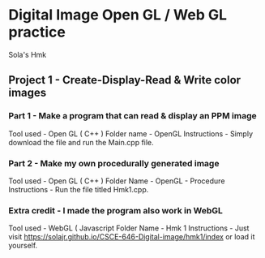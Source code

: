 # Digital Image Open GL / Web GL practice  
Sola's Hmk 
## Project 1 - Create-Display-Read & Write color images

### Part 1 - Make a program that can read & display an PPM image
Tool used - Open GL ( C++ ) 
Folder name - OpenGL
Instructions - Simply download the file and run the Main.cpp file. 

### Part 2 - Make my own procedurally generated image 
Tool used - Open GL ( C++ ) 
Folder Name - OpenGL - Procedure 
Instructions - Run the file titled Hmk1.cpp. 

### Extra credit - I made the program also work in WebGL 
Tool used - WebGL ( Javascript 
Folder Name - Hmk 1 
Instructions - Just visit https://solajr.github.io/CSCE-646-Digital-image/hmk1/index or load it yourself. 
